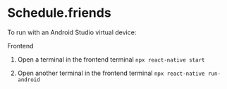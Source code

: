 # Schedule.friends

To run with an Android Studio virtual device: 

Frontend
1. Open a terminal in the frontend terminal
`npx react-native start`

2. Open another terminal in the frontend terminal
`npx react-native run-android`
